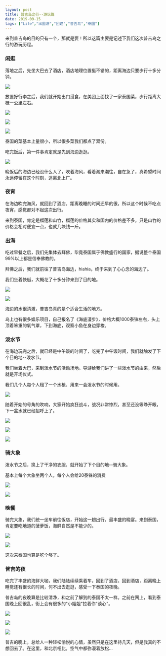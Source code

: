 ```yaml
---
layout: post
title: 普吉岛之行--游玩篇
date: 2019-09-15
tags: ["Life","出国游","团建","普吉岛","泰国"]
---
```


来到普吉岛的目的只有一个，那就是耍！所以这篇主要是记述下我们这次普吉岛之行的游玩历程。

### 闲逛

落地之后，先坐大巴去了酒店，酒店地理位置挺不错的，距离海边只要步行十多分钟。

![](UNADJUSTEDNONRAW_thumb_121b-1024x576.jpg)

放置好行李之后，我们就开始出门觅食，在美团上面找了一家泰国菜，步行距离大概一公里左右。

![](IMG_5913-768x1024.jpg)

![](IMG_5919-1024x768.jpg)

![](IMG_5912-1024x768.jpg)

泰国的菜基本上量很小，所以很多菜我们都点了双份。

吃完饭后，第一件事肯定就是先到海边逛逛。

![](IMG_5922-1024x768.jpg)

晚饭后的海边已经没什么人了，吹着海风，看着潮来潮往，自在急了，真希望时间永远停留在这个时刻，逃离北上广。

### 夜宵

在海边吹完海风，就回到了酒店，距离晚睡的时间还早的很，所以这个时候不吃点夜宵，感觉都对不起这次出行。

来到泰国，肯定是榴莲和山竹，榴莲的价格其实和国内的价格差不多，只是山竹的价格会相对便宜一点，也就几块钱一斤。

### 出海

吃过早餐之后，我们先集体去拜佛，毕竟泰国属于佛教盛行的国家，据说整个泰国99%以上都是信奉佛教的。

拜佛之后，我们就前往了普吉岛海边，hiahia，终于来到了心心念的海边了。

我们坐着快艇，大概花了十多分钟来到了目的地。

![](IMG_5954-768x1024.jpg)

![](IMG_5953-768x1024.jpg)

海边的水很清澈，普吉岛真的是个适合生活的地方。

岛上也有很多娱乐项目，自己报名了《海底漫步》，价格大概1000泰铢左右，头上顶着笨重的氧气罩，下到海底，观察小鱼在身边穿梭。

### 泼水节

在海边玩完之后，就已经是中午饭的时间了，吃完了中午饭时间，我们就触发了下个目的地--泼水节。

我们坐着大巴，来到泼水节的活动场地。导游给我们讲了一些泼水节的由来，然后就是开场仪式。

我们几个人每个人租了一个水枪，用来一会泼水节的时候用。

![](IMG_5958-1024x768.jpg)

随着开始的号角的吹响，大家开始疯狂战斗，战况非常惨烈，甚至还没等睁开眼，下一盆水就已经招呼上了。

![](IMG_5956-768x1024.jpg)

![](IMG_5961-1024x768.jpg)

![](IMG_5960-768x1024.jpg)

### 骑大象

泼水节之后，换上了干净的衣服，就开始了下个目的地--骑大象。

基本上每个大象坐两个人，每个人会给20泰铢的消费

![](IMG_8407-768x1024.jpg)

![](IMG_6566-768x1024.jpg)

### 晚餐

骑完大象，我们统一坐车前往饭店，开始这一趟出行，最丰盛的晚宴。来到泰国，肯定要吃地道的菠萝饭，海鲜自然是不能少的。

![](IMG_2070-768x1024.jpg)

![](IMG_5506-768x1024.jpg)

这次来泰国也算是吃个够了。

### 普吉的夜

吃完了丰盛的海鲜大咖，我们陆陆续续乘着车，回到了酒店。回到酒店，距离晚上睡觉还有很长的时间，何不出去逛逛，感受一下泰国的夜晚。

普吉岛的夜晚算是比较清净，和之前了解到的泰国不太一样。之前在网上，看到泰国晚上回很乱，街上会有很多的"小姐姐"拉着你"谈心"。

![](IMG_4010-1024x768.jpg)

![](IMG_7536-1024x768.jpg)

![](IMG_8864-1024x768.jpg)

普吉的晚上，总给人一种轻松愉悦的心情，虽然只是在这里待几天，但是我真的不想回去了。在这里，和北京相比，空气中都弥漫着放松...